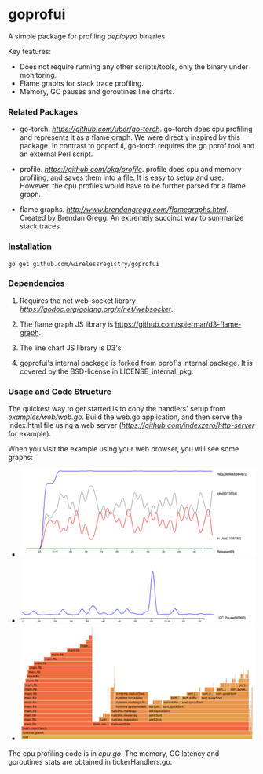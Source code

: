 # goprofui

A simple package for profiling _deployed_ binaries.

Key features:
 * Does not require running any other scripts/tools, only the binary under monitoring.
 * Flame graphs for stack trace profiling.
 * Memory, GC pauses and goroutines line charts.


### Related Packages
 * go-torch. _https://github.com/uber/go-torch_. go-torch does cpu profiling and represents it as a flame graph.
We were directly inspired by this package. In contrast to goprofui, go-torch requires the go pprof tool and an external Perl script.

 * profile. _https://github.com/pkg/profile_. profile does cpu and memory profiling, and saves them into a file. It is easy to setup and use. However, the cpu profiles would have to be further parsed for a flame graph.

 * flame graphs. _http://www.brendangregg.com/flamegraphs.html_. Created by Brendan Gregg. An extremely succinct way to summarize stack traces. 

### Installation

```
go get github.com/wirelessregistry/goprofui
```

### Dependencies

1. Requires the net web-socket library _https://godoc.org/golang.org/x/net/websocket_.

2. The flame graph JS library is https://github.com/spiermar/d3-flame-graph.

3. The line chart JS library is D3's.

4. goprofui's internal package is forked from pprof's internal package. It is covered by the BSD-license in
LICENSE_internal_pkg.


### Usage and Code Structure

The quickest way to get started is to copy the handlers' setup from _examples/web/web.go_. Build the web.go application, and then serve the index.html file using a web server (_https://github.com/indexzero/http-server_ for example).

When you visit the example using your web browser, you will see some graphs:

* ![Alt text](images/memory.png?raw=true "Memory tracking")
* ![Alt text](images/go-gc.png?raw=true "Garbage collection tracking")
* ![Alt text](images/go-flame.png?raw=true "CPU profiling")

The cpu profiling code is in _cpu.go_. The memory, GC latency and goroutines stats are obtained in tickerHandlers.go.
